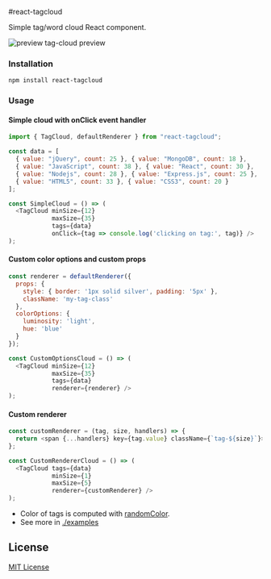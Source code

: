 #react-tagcloud

Simple tag/word cloud React component.

![preview tag-cloud preview](http://s27.postimg.org/ki0u7pe83/preview.png)

### Installation

```
npm install react-tagcloud
```

### Usage

#### Simple cloud with onClick event handler

```javascript
import { TagCloud, defaultRenderer } from "react-tagcloud";

const data = [
  { value: "jQuery", count: 25 }, { value: "MongoDB", count: 18 },
  { value: "JavaScript", count: 38 }, { value: "React", count: 30 },
  { value: "Nodejs", count: 28 }, { value: "Express.js", count: 25 },
  { value: "HTML5", count: 33 }, { value: "CSS3", count: 20 }
];

const SimpleCloud = () => (
  <TagCloud minSize={12}
            maxSize={35}
            tags={data}
            onClick={tag => console.log('clicking on tag:', tag)} />
);
```

#### Custom color options and custom props

```javascript
const renderer = defaultRenderer({
  props: {
    style: { border: '1px solid silver', padding: '5px' },
    className: 'my-tag-class'
  },
  colorOptions: {
    luminosity: 'light',
    hue: 'blue'
  }
});

const CustomOptionsCloud = () => (
  <TagCloud minSize={12}
            maxSize={35}
            tags={data}
            renderer={renderer} />
);
```

#### Custom renderer

```javascript
const customRenderer = (tag, size, handlers) => {
  return <span {...handlers} key={tag.value} className={`tag-${size}`}>{tag.value}</span>;
};

const CustomRendererCloud = () => (
  <TagCloud tags={data}
            minSize={1}
            maxSize={5}
            renderer={customRenderer} />
);
```

* Color of tags is computed with [randomColor](https://github.com/davidmerfield/randomColor).
* See more in [./examples](https://github.com/madox2/react-tagcloud/tree/master/examples)

## License

[MIT License](https://github.com/madox2/react-tagcloud/blob/master/LICENSE)

